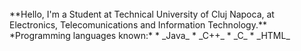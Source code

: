 
<br>
**Hello, I'm a Student at Technical University of Cluj Napoca, at Electronics, Telecomunications and Information Technology.**
<br>
*Programming languages known:*
* _Java_
* _C++_
* _C_
* _HTML_

